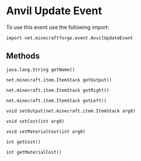 # Anvil Update Event

To use this event use the following import:
```groovy:no-line-numbers
import net.minecraftforge.event.AnvilUpdateEvent
```

## Methods
```groovy:no-line-numbers
java.lang.String getName()
```
```groovy:no-line-numbers
net.minecraft.item.ItemStack getOutput()
```
```groovy:no-line-numbers
net.minecraft.item.ItemStack getRight()
```
```groovy:no-line-numbers
net.minecraft.item.ItemStack getLeft()
```
```groovy:no-line-numbers
void setOutput(net.minecraft.item.ItemStack arg0)
```
```groovy:no-line-numbers
void setCost(int arg0)
```
```groovy:no-line-numbers
void setMaterialCost(int arg0)
```
```groovy:no-line-numbers
int getCost()
```
```groovy:no-line-numbers
int getMaterialCost()
```
